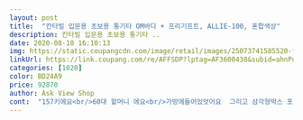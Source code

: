 ```yaml
---
layout: post 
title:  "칸타빌 입문용 초보용 통기타 OM바디 + 프리기프트, ALLIE-100, 혼합색상" 
description: 칸타빌 입문용 초보용 통기타 ..
date: 2020-08-10 16:10:13 
img: https://static.coupangcdn.com/image/retail/images/25073741585520-f5bb43a9-957e-474e-8d95-415cb301fffa.jpg 
linkUrl: https://link.coupang.com/re/AFFSDP?lptag=AF3600438&subid=ahnPublicAsk&pageKey=1315271733&itemId=2333795244&vendorItemId=70330456636&traceid=V0-113-b755cc52b1d236b4 
categories: [1020] 
color: BD24A9 
price: 92870 
author: Ask View Shop 
cont:  "157키에요<br/>60대 할머니 에요<br/>가방에들어있엇어요  그리고 삼각형박스 포장 에요<br/>갑자기 그냥 키타가 튕기고싶어서 구매햇어요<br/>과연 소리는어떨까<br/>그냥막쳐두  울신랑이 몇년친사람같은<br/>그리고 제나이또래분들 강추 드려요<br/>그리고 키타줄 6개도 선물이군요<br/>꼼꼼히 튜닝도 해서보내신것같아요<br/>끈은  검정색에요<br/>내용물 기타, 기타가방,어깨끈, 기타 꾸미기용 스티커, 리필용 기타현(줄)×6, 피크(기타 칠 때 손에 잡는 플라스틱)×2, 튜너(튜닝해주는 기계), 기타 고치는 기계<br/>두근 <br/>또한 쿠팡도 고마워요^^<br/>멋있는음이랍니다<br/>반품하고 중간 가격으로 고민끝에<br/>베리굿  음에 퍼짐 울림 짱에요<br/>부속품도 꼼콤히 신뢰가 가면서 두근<br/>상품평 기타 소리도 매우 좋고 기타 초보 용으로 딱  좋습니다!기타 튜너도 있어 튜닝하기가 쉽고, 기타 크기도 적당합니다.<br/>(참고로 전 키가 147정도입니다.<br/>나이는 초등학교5학년) 기타 입문자 및 초보자는 꼭 사세요!!!!!!!!!!!!!!×10⁶⁸<br/>센스 입니다<br/>스티로폼비니루에 한번더포장하여<br/>신뢰가 첫번째 키타현을 기름종이로 꼼꼼히 포장<br/>아들이 사 달라고 해도 해 싸서 사주었어요글쎄요 좋은지는 아직아들이 오면 알겠지요^^;;<br/>업체 사장님 번창하시길 기원드립니다<br/>여성들을 울리는  감성에  사운드<br/>와우 !<br/>우클렐레 가뭔지모르고 처음 그냥작아서 구입햇다가<br/>울림이 없어서 반품하고<br/>이상품 구매햇어요<br/>적당해요<br/>전<br/>전 왕초보 할머니지만 음감마느은 알죠<br/>정말 기뻣어요<br/>제나이들은  우클레 가 안맞읍니다<br/>좀보지않코사니깐  걱정두됫어요<br/>좀크지만 키타로 구입햇어요<br/>최고에 행복을 선물한 사장님 고맙습니다^^<br/>칠줄은 모르고 음감만 잘아는 사람에요<br/>키타치는 프라스틱 있잔아요 뒤에 스티커띠고 벽에붙엿어요 어쩜 굴러다니기쉬운데<br/>퍼지는 사운드를 좋아하거든요<br/>하나하나 꼼꼼히 포장해주신 업체<br/>" 
---
```

